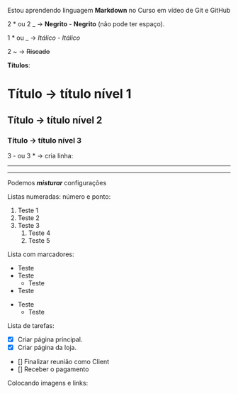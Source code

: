 Estou aprendendo linguagem **Markdown** no Curso em vídeo de Git e GitHub

2 * ou 2 _ -> **Negrito** - __Negrito__ (não pode ter espaço).

1 * ou _ -> *Itálico* - _Itálico_

2 ~ -> ~~Riscado~~

**Títulos**:

# Título -> título nível 1

## Título -> título nível 2

###  Título -> título nível 3

3 - ou 3 * -> cria linha: 
***
---

Podemos __*misturar*__ configurações

Listas numeradas: número e ponto:

1. Teste 1
1. Teste 2
1. Teste 3
   1. Teste 4
   1. Teste 5

Lista com marcadores:

* Teste
* Teste
  * Teste
* Teste

- Teste
  - Teste

Lista de tarefas:

- [x] Criar página principal.
- [x] Criar página da loja.
- [] Finalizar reunião como Client
- [] Receber o pagamento

Colocando imagens e links:

